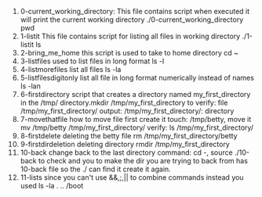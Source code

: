 1. 0-current_working_directory: This file contains script when executed it will print the current working directory
./0-current_working_directory pwd
2. 1-listit This file contains script for listing all files in working directory
./1-listit ls
3. 2-bring_me_home this script is used to take to home directory  cd ~
4. 3-listfiles used to list files in long format ls -l
5. 4-listmorefiles list all files ls -la
6. 5-listfilesdigitonly list all file in long format numerically instead of names ls -lan
7. 6-firstdirectory script that creates a directory named my_first_directory in the /tmp/ directory.mkdir /tmp/my_first_directory to
verify: file /tmp/my_first_directory/ output: /tmp/my_first_directory/: directory
8. 7-movethatfile how to move file first create it touch: /tmp/betty, move it mv /tmp/betty /tmp/my_first_directory/ verify: ls /tmp/my_first_directory/
9. 8-firstdelete deleting the betty file rm /tmp/my_first_directory/betty
10. 9-firstdirdeletion deleting directory rmdir /tmp/my_first_directory
11. 10-back change back to the last directory command: cd -, source ./10-back to check and you to make the dir you are trying to back from has 10-back file so the ./ can find it create it again.
12. 11-lists since you can't use &&,;,|| to combine commands instead you used ls -la . .. /boot
